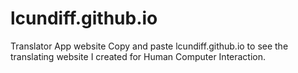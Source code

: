 # lcundiff.github.io
Translator App website
Copy and paste lcundiff.github.io to see the translating website I created for Human Computer Interaction. 

